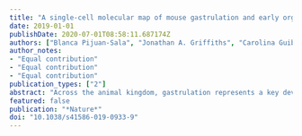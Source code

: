 ```yaml
---
title: "A single-cell molecular map of mouse gastrulation and early organogenesis"
date: 2019-01-01
publishDate: 2020-07-01T08:58:11.687174Z
authors: ["Blanca Pijuan-Sala", "Jonathan A. Griffiths", "Carolina Guibentif", "Tom W. Hiscock", "Wajid Jawaid", "Fernando J. Calero-Nieto", "Carla Mulas", "Ximena Ibarra-Soria", "Richard C. V. Tyser", "Debbie Lee Lian Ho", "Wolf Reik", "Shankar Srinivas", "Benjamin D. Simons", "Jennifer Nichols", "John C. Marioni", "Berthold Göttgens"]
author_notes:
- "Equal contribution"
- "Equal contribution"
- "Equal contribution"
publication_types: ["2"]
abstract: "Across the animal kingdom, gastrulation represents a key developmental event during which embryonic pluripotent cells diversify into lineage-specific precursors that will generate the adult organism. Here we report the transcriptional profiles of 116,312 single cells from mouse embryos collected at nine sequential time points ranging from 6.5 to 8.5 days post-fertilization. We construct a molecular map of cellular differentiation from pluripotency towards all major embryonic lineages, and explore the complex events involved in the convergence of visceral and primitive streak-derived endoderm. Furthermore, we use single-cell profiling to show that Tal1-/- chimeric embryos display defects in early mesoderm diversification, and we thus demonstrate how combining temporal and transcriptional information can illuminate gene function. Together, this comprehensive delineation of mammalian cell differentiation trajectories in vivo represents a baseline for understanding the effects of gene mutations during development, as well as a roadmap for the optimization of in vitro differentiation protocols for regenerative medicine."
featured: false
publication: "*Nature*"
doi: "10.1038/s41586-019-0933-9"
---
```


